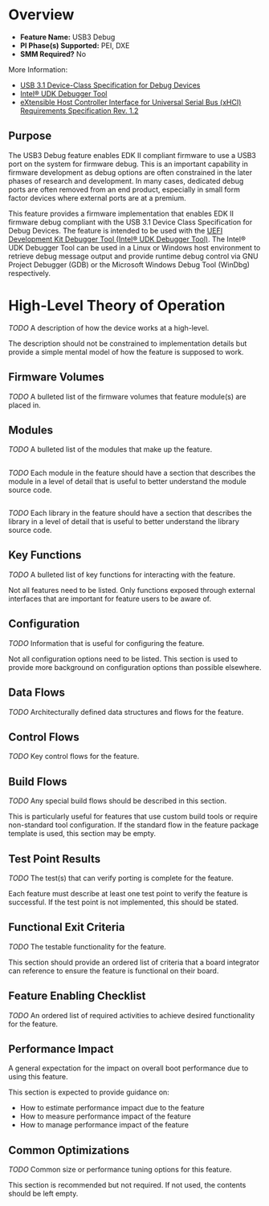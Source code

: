 # Overview
* **Feature Name:** USB3 Debug
* **PI Phase(s) Supported:** PEI, DXE
* **SMM Required?** No

More Information:
* [USB 3.1 Device-Class Specification for Debug Devices](https://www.usb.org/sites/default/files/documents/usb_debug_class_rev_1_0_final_0.pdf)
* [Intel&reg; UDK Debugger Tool](https://firmware.intel.com/develop/intel-uefi-tools-and-utilities/intel-uefi-development-kit-debugger-tool)
* [eXtensible Host Controller Interface for Universal Serial Bus (xHCI) Requirements Specification Rev. 1.2](https://www.intel.com/content/dam/www/public/us/en/documents/technical-specifications/extensible-host-controler-interface-usb-xhci.pdf)

## Purpose
The USB3 Debug feature enables EDK II compliant firmware to use a USB3 port on the system for firmware debug. This is an
important capability in firmware development as debug options are often constrained in the later phases of
research and development. In many cases, dedicated debug ports are often removed from an end product, especially in
small form factor devices where external ports are at a premium.

This feature provides a firmware implementation that enables EDK II firmware debug compliant with the USB 3.1 Device
Class Specification for Debug Devices. The feature is intended to be used with the
[UEFI Development Kit Debugger Tool (Intel&reg; UDK Debugger Tool)](https://firmware.intel.com/develop/intel-uefi-tools-and-utilities/intel-uefi-development-kit-debugger-tool).
The Intel&reg; UDK Debugger Tool can be used in a Linux or Windows host environment to retrieve debug message output
and provide runtime debug control via GNU Project Debugger (GDB) or the Microsoft Windows Debug Tool (WinDbg)
respectively.

# High-Level Theory of Operation
*_TODO_*
A description of how the device works at a high-level.

The description should not be constrained to implementation details but provide a simple mental model of how the
feature is supposed to work.

## Firmware Volumes
*_TODO_*
A bulleted list of the firmware volumes that feature module(s) are placed in.

## Modules
*_TODO_*
A bulleted list of the modules that make up the feature.

## <Module Name>
*_TODO_*
Each module in the feature should have a section that describes the module in a level of detail that is useful
to better understand the module source code.

## <Library Name>
*_TODO_*
Each library in the feature should have a section that describes the library in a level of detail that is useful
to better understand the library source code.

## Key Functions
*_TODO_*
A bulleted list of key functions for interacting with the feature.

Not all features need to be listed. Only functions exposed through external interfaces that are important for feature
users to be aware of.

## Configuration
*_TODO_*
Information that is useful for configuring the feature.

Not all configuration options need to be listed. This section is used to provide more background on configuration
options than possible elsewhere.

## Data Flows
*_TODO_*
Architecturally defined data structures and flows for the feature.

## Control Flows
*_TODO_*
Key control flows for the feature.

## Build Flows
*_TODO_*
Any special build flows should be described in this section.

This is particularly useful for features that use custom build tools or require non-standard tool configuration. If the
standard flow in the feature package template is used, this section may be empty.

## Test Point Results
*_TODO_*
The test(s) that can verify porting is complete for the feature.

Each feature must describe at least one test point to verify the feature is successful. If the test point is not
implemented, this should be stated.

## Functional Exit Criteria
*_TODO_*
The testable functionality for the feature.

This section should provide an ordered list of criteria that a board integrator can reference to ensure the feature is
functional on their board.

## Feature Enabling Checklist
*_TODO_*
An ordered list of required activities to achieve desired functionality for the feature.

## Performance Impact
A general expectation for the impact on overall boot performance due to using this feature.

This section is expected to provide guidance on:
* How to estimate performance impact due to the feature
* How to measure performance impact of the feature
* How to manage performance impact of the feature

## Common Optimizations
*_TODO_*
Common size or performance tuning options for this feature.

This section is recommended but not required. If not used, the contents should be left empty.
